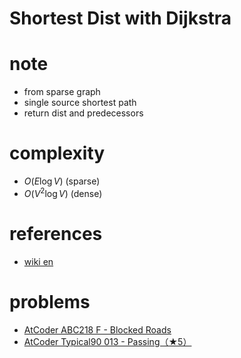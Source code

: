 # Shortest Dist with Dijkstra 


# note 
- from sparse graph
- single source shortest path
- return dist and predecessors


# complexity
- $O(E\log{V})$ (sparse)
- $O(V^2\log{V})$ (dense)


# references 
- [wiki en](https://en.wikipedia.org/wiki/Dijkstra%27s_algorithm)


# problems
- [AtCoder ABC218 F - Blocked Roads](https://atcoder.jp/contests/abc218/tasks/abc218_f)
- [AtCoder Typical90 013 - Passing（★5）](https://atcoder.jp/contests/typical90/tasks/typical90_m)